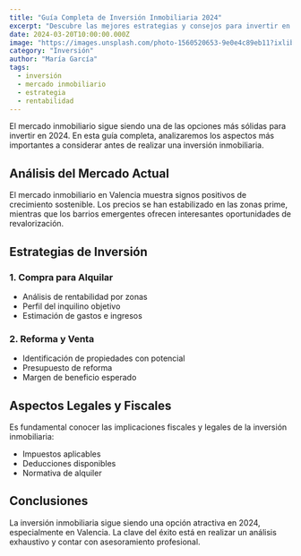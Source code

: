 ```yaml
---
title: "Guía Completa de Inversión Inmobiliaria 2024"
excerpt: "Descubre las mejores estrategias y consejos para invertir en el mercado inmobiliario valenciano este año"
date: 2024-03-20T10:00:00.000Z
image: "https://images.unsplash.com/photo-1560520653-9e0e4c89eb11?ixlib=rb-1.2.1&auto=format&fit=crop&w=2000&q=80"
category: "Inversión"
author: "María García"
tags:
  - inversión
  - mercado inmobiliario
  - estrategia
  - rentabilidad
---
```


El mercado inmobiliario sigue siendo una de las opciones más sólidas para invertir en 2024. En esta guía completa, analizaremos los aspectos más importantes a considerar antes de realizar una inversión inmobiliaria.

## Análisis del Mercado Actual

El mercado inmobiliario en Valencia muestra signos positivos de crecimiento sostenible. Los precios se han estabilizado en las zonas prime, mientras que los barrios emergentes ofrecen interesantes oportunidades de revalorización.

## Estrategias de Inversión

### 1. Compra para Alquilar
- Análisis de rentabilidad por zonas
- Perfil del inquilino objetivo
- Estimación de gastos e ingresos

### 2. Reforma y Venta
- Identificación de propiedades con potencial
- Presupuesto de reforma
- Margen de beneficio esperado

## Aspectos Legales y Fiscales

Es fundamental conocer las implicaciones fiscales y legales de la inversión inmobiliaria:
- Impuestos aplicables
- Deducciones disponibles
- Normativa de alquiler

## Conclusiones

La inversión inmobiliaria sigue siendo una opción atractiva en 2024, especialmente en Valencia. La clave del éxito está en realizar un análisis exhaustivo y contar con asesoramiento profesional.